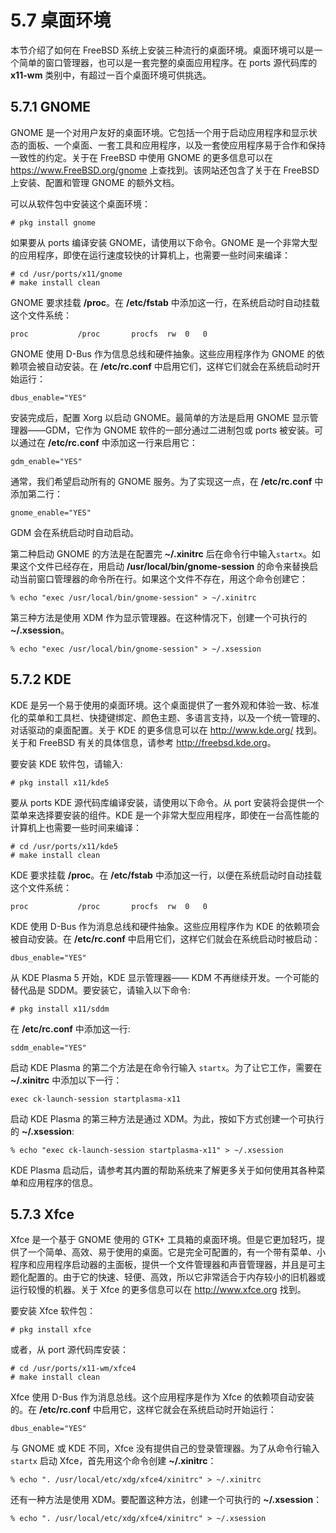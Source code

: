 # 5.7 桌面环境

本节介绍了如何在 FreeBSD 系统上安装三种流行的桌面环境。桌面环境可以是一个简单的窗口管理器，也可以是一套完整的桌面应用程序。在 ports 源代码库的 **x11-wm** 类别中，有超过一百个桌面环境可供挑选。

## 5.7.1 GNOME

GNOME 是一个对用户友好的桌面环境。它包括一个用于启动应用程序和显示状态的面板、一个桌面、一套工具和应用程序，以及一套使应用程序易于合作和保持一致性的约定。关于在 FreeBSD 中使用 GNOME 的更多信息可以在 <https://www.FreeBSD.org/gnome> 上查找到。该网站还包含了关于在 FreeBSD 上安装、配置和管理 GNOME 的额外文档。

可以从软件包中安装这个桌面环境：

```
# pkg install gnome
```

如果要从 ports 编译安装 GNOME，请使用以下命令。GNOME 是一个非常大型的应用程序，即使在运行速度较快的计算机上，也需要一些时间来编译：
 
 ```
# cd /usr/ports/x11/gnome
# make install clean
```

GNOME 要求挂载 **/proc**。在 **/etc/fstab** 中添加这一行，在系统启动时自动挂载这个文件系统：

```
proc           /proc       procfs  rw  0   0
```

GNOME 使用 D-Bus 作为信息总线和硬件抽象。这些应用程序作为 GNOME 的依赖项会被自动安装。在 **/etc/rc.conf** 中启用它们，这样它们就会在系统启动时开始运行：

```
dbus_enable="YES"
```

安装完成后，配置 Xorg 以启动 GNOME。最简单的方法是启用 GNOME 显示管理器——GDM，它作为 GNOME 软件的一部分通过二进制包或 ports 被安装。可以通过在 **/etc/rc.conf** 中添加这一行来启用它：

```
gdm_enable="YES"
```

通常，我们希望启动所有的 GNOME 服务。为了实现这一点，在 **/etc/rc.conf** 中添加第二行：

```
gnome_enable="YES"
```

GDM 会在系统启动时自动启动。

第二种启动 GNOME 的方法是在配置完 **~/.xinitrc** 后在命令行中输入`startx`。如果这个文件已经存在，用启动 **/usr/local/bin/gnome-session** 的命令来替换启动当前窗口管理器的命令所在行。如果这个文件不存在，用这个命令创建它：

```
% echo "exec /usr/local/bin/gnome-session" > ~/.xinitrc
```

第三种方法是使用 XDM 作为显示管理器。在这种情况下，创建一个可执行的 **~/.xsession**。

```
% echo "exec /usr/local/bin/gnome-session" > ~/.xsession
```

## 5.7.2 KDE

KDE 是另一个易于使用的桌面环境。这个桌面提供了一套外观和体验一致、标准化的菜单和工具栏、快捷键绑定、颜色主题、多语言支持，以及一个统一管理的、对话驱动的桌面配置。关于 KDE 的更多信息可以在 <http://www.kde.org/> 找到。关于和 FreeBSD 有关的具体信息，请参考 <http://freebsd.kde.org>。

要安装 KDE 软件包，请输入:

```
# pkg install x11/kde5    
```

要从 ports KDE 源代码库编译安装，请使用以下命令。从 port 安装将会提供一个菜单来选择要安装的组件。KDE 是一个非常大型应用程序，即使在一台高性能的计算机上也需要一些时间来编译：
 
 ```
# cd /usr/ports/x11/kde5
# make install clean
```
KDE 要求挂载 **/proc**。在 **/etc/fstab** 中添加这一行，以便在系统启动时自动挂载这个文件系统：

```
proc           /proc       procfs  rw  0   0
```

KDE 使用 D-Bus 作为消息总线和硬件抽象。这些应用程序作为 KDE 的依赖项会被自动安装。在 **/etc/rc.conf** 中启用它们，这样它们就会在系统启动时被启动：

```
dbus_enable="YES"
```

从 KDE Plasma 5 开始，KDE 显示管理器—— KDM 不再继续开发。一个可能的替代品是 SDDM。要安装它，请输入以下命令:

```
# pkg install x11/sddm
```

在 **/etc/rc.conf** 中添加这一行:

```
sddm_enable="YES"
```

启动 KDE Plasma 的第二个方法是在命令行输入 `startx`。为了让它工作，需要在 **~/.xinitrc** 中添加以下一行：

```
exec ck-launch-session startplasma-x11
```

启动 KDE Plasma 的第三种方法是通过 XDM。为此，按如下方式创建一个可执行的 **~/.xsession**:

```
% echo "exec ck-launch-session startplasma-x11" > ~/.xsession
```

KDE Plasma 启动后，请参考其内置的帮助系统来了解更多关于如何使用其各种菜单和应用程序的信息。

## 5.7.3 Xfce

Xfce 是一个基于 GNOME 使用的 GTK+ 工具箱的桌面环境。但是它更加轻巧，提供了一个简单、高效、易于使用的桌面。它是完全可配置的，有一个带有菜单、小程序和应用程序启动器的主面板，提供一个文件管理器和声音管理器，并且是可主题化配置的。由于它的快速、轻便、高效，所以它非常适合于内存较小的旧机器或运行较慢的机器。关于 Xfce 的更多信息可以在 <http://www.xfce.org> 找到。

要安装 Xfce 软件包：

```
# pkg install xfce
```   
或者，从 port 源代码库安装：

```
# cd /usr/ports/x11-wm/xfce4
# make install clean
```
Xfce 使用 D-Bus 作为消息总线。这个应用程序是作为 Xfce 的依赖项自动安装的。在 **/etc/rc.conf** 中启用它，这样它就会在系统启动时开始运行：

```
dbus_enable="YES"
```

与 GNOME 或 KDE 不同，Xfce 没有提供自己的登录管理器。为了从命令行输入`startx` 启动 Xfce，首先用这个命令创建 **~/.xinitrc**：

```
% echo ". /usr/local/etc/xdg/xfce4/xinitrc" > ~/.xinitrc
```

还有一种方法是使用 XDM。要配置这种方法，创建一个可执行的 **~/.xsession**：

```
% echo ". /usr/local/etc/xdg/xfce4/xinitrc" > ~/.xsession
```
